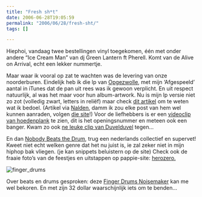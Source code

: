 ```yaml
---
title: "Fresh sh*t"
date: 2006-06-28T19:05:59
permalink: "2006/06/28/fresh-sht/"
tags: []

---
```

Hiephoi, vandaag twee bestellingen vinyl toegekomen, één met onder andere “Ice Cream Man” van dj Green Lantern ft Pherell. Komt van de Alive on Arrival, echt een lekker nummertje.

Maar waar ik vooral op zat te wachten was de levering van onze noorderburen. Eindelijk heb ik die lp van [Opgezwolle](http://www.opgezwolle.nl/ "http://www.opgezwolle.nl/"), met mijn ‘Afgespeeld’ aantal in iTunes dat de pan uit rees was ik gewoon verplicht. En uit respect natuurlijk, al was het maar voor hun album-artwork. Nu is mijn lp versie niet zo zot (volledig zwart, letters in reliëf) maar check [dit artikel](http://www.top-notch.nl/press/Volkskrant_22-06-2006.jpg "http://www.top-notch.nl/press/Volkskrant_22-06-2006.jpg") om te weten wat ik bedoel. (Artikel via [Nalden](http://www.nalden.net/comments.php?id=526_0_1_0_C "http://www.nalden.net/comments.php?id=526_0_1_0_C"), damm ik zou elke post van hem wel kunnen aanraden, volgen [die site](http://www.nalden.net/ "http://www.nalden.net")!) Voor de liefhebbers is er een [videoclip van hoedenplank](http://www.100procenthalal.nl/material/items/hoedenplank.mov "http://www.100procenthalal.nl/material/items/hoedenplank.mov") te zien, dit is het openingsnummer en meteen ook een banger. Kwam zo ook [ne leuke clip van Duvelduvel](http://www.retecool.com/filmpies/duvelduvel.mpg "http://www.retecool.com/filmpies/duvelduvel.mpg") tegen…

En dan [Nobody Beats the Drum](http://www.herozero.nl/nbtd/ "http://www.herozero.nl/nbtd/"), trug een nederlands collectief en supervet! Kweet niet echt welken genre dat het nu juist is, ie zal zeker niet in mijn hiphop bak vliegen. (je kan snippets beluistern op de site) Check ook de fraaie foto’s van de feestjes en uitstappen op pappie-site: [herozero.](http://www.herozero.nl/ "http://www.herozero.nl/")

![finger_drums](http://gizmodo.com/assets/resources/2006/06/finger_drums.jpg "finger_drums")

Over beats en drums gesproken: deze [Finger Drums Noisemaker](http://gizmodo.com/gadgets/gadgets/finger-drums-noisemaker-181687.php "http://gizmodo.com/gadgets/gadgets/finger-drums-noisemaker-181687.php") kan me wel bekoren. En met zijn 32 dollar waarschijnlijk iets om te benden…
